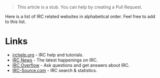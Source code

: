 >This article is a stub. You can help by creating a  Pull Request.

Here is a list of IRC related websites in alphabetical order. Feel free to add to this list.

# Links
* [irchelp.org](https://irchelp.org) - IRC help and tutorials.
* [IRC News](http://ircnews.net) - The latest happenings on IRC.
* [IRC Overflow](https://irc-overflow.com) - Ask questions and get answers about IRC.
* [IRC-Source.com](https://irc-source.com) - IRC search & statistics.